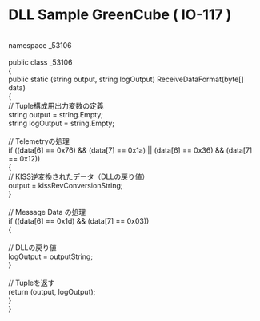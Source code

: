 # DLL Sample GreenCube ( IO-117 )
﻿<br>
namespace _53106<br>
<br>
public class _53106<br>
{<br>
	public static (string output, string logOutput) ReceiveDataFormat(byte[] data)<br>
	{<br>
		// Tuple構成用出力変数の定義<br>
		string output = string.Empty;<br>
		string logOutput = string.Empty;<br>
<br>
		// Telemetryの処理<br>
		if ((data[6] == 0x76) && (data[7] == 0x1a) || (data[6] == 0x36) && (data[7] == 0x12))<br>
		{<br>
			// KISS逆変換されたデータ（DLLの戻り値）<br>
			output = kissRevConversionString;<br>
		}<br>
<br>
		// Message Data の処理<br>
		if ((data[6] == 0x1d) && (data[7] == 0x03))<br>
		{<br>
<br>
			// DLLの戻り値<br>
			logOutput = outputString;<br>
		}<br>
   <br>
		// Tupleを返す <br>
		return (output, logOutput);<br>
	}<br>
}<br>
